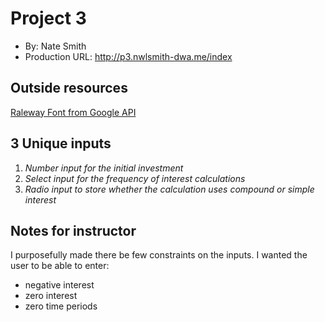 # Project 3
+ By: Nate Smith
+ Production URL: <http://p3.nwlsmith-dwa.me/index>

## Outside resources
[Raleway Font from Google API](https://fonts.google.com/specimen/Raleway)

## 3 Unique inputs
1. *Number input for the initial investment*
2. *Select input for the frequency of interest calculations*
3. *Radio input to store whether the calculation uses compound or simple interest*

## Notes for instructor
I purposefully made there be few constraints on the inputs.
I wanted the user to be able to enter:
 - negative interest
 - zero interest
 - zero time periods